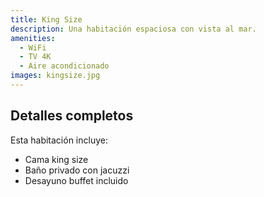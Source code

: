 ```yaml
---
title: King Size
description: Una habitación espaciosa con vista al mar.
amenities:
  - WiFi
  - TV 4K
  - Aire acondicionado
images: kingsize.jpg
---
```


## Detalles completos
Esta habitación incluye:
- Cama king size
- Baño privado con jacuzzi
- Desayuno buffet incluido
